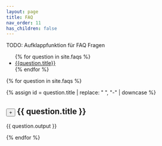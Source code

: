 ```yaml
---
layout: page
title: FAQ
nav_order: 11
has_children: false
---
```


TODO: Aufklappfunktion für FAQ Fragen

<ul>
{% for question in site.faqs %}
    <li>
        <a href='#{{question.title | replace: " ", "-" | downcase }}'>{{question.title}}</a>
    </li>
{% endfor %}
</ul>

{% for question in site.faqs %}

{% assign id = question.title | replace: " ", "-" | downcase  %}

<h2 id='{{id}}'>
    <button class='btn text-delta float-left mr-2' onclick='javascript:console.log("Auf!")'>+</button>
    {{ question.title }}
</h2>

<div id='{{id}}_box' class='hide'>
    {{ question.output }}
</div>

    
{% endfor %}

